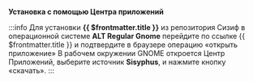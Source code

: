 **Установка с помощью Центра приложений**

<script setup>
import { useData } from 'vitepress'
const { frontmatter } = useData()
</script>

:::info
Для установки **{{ $frontmatter.title }}** из репозитория Сизиф в операционной системе **ALT Regular Gnome** перейдите по ссылке <a v-bind:href="'appstream://' + frontmatter.appstreamRepo">{{ $frontmatter.title }}</a> и подтвердите в браузере операцию «открыть приложение»
В рабочем окружении GNOME откроется Центр Приложений, выберите источник **Sisyphus**, и нажмите кнопку «скачать». 
::: 